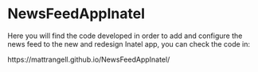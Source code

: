 # NewsFeedAppInatel

  <p>Here you will find the code developed in order to add and configure the news feed to the new and redesign Inatel app, you can check the code in:</p>
  https://mattrangell.github.io/NewsFeedAppInatel/
